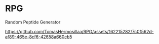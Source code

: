 # RPG
 Random Peptide Generator


https://github.com/TomasHermosillaa/RPG/assets/162215282/7c0f562d-af89-465e-8cf6-42658a660cb5

